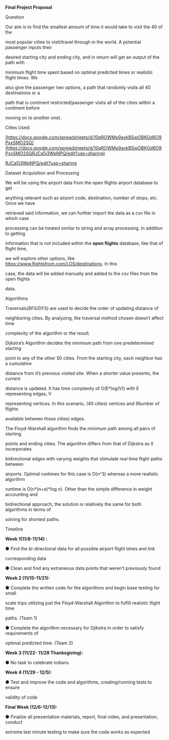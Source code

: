 ﻿

**Final Project Proposal**

Question

Our aim is to find the smallest amount of time it would take to visit the 40 of the

most popular cities to visit/travel through in the world. A potential passenger inputs their

desired starting city and ending city, and in return will get an output of the path with

minimum flight time spent based on optimal predicted times or realistic flight times. We

also give the passenger two options, a path that randomly visits all 40 destinations or a

path that is continent restricted(passenger visits all of the cities within a continent before

moving on to another one).

Cities Used:

[https://docs.google.com/spreadsheets/d/10qROWMp9avkBSwOBKGd6O9PxxSMO2SQ](https://docs.google.com/spreadsheets/d/10qROWMp9avkBSwOBKGd6O9PxxSMO2SQRJCa5j3WpNPQ/edit?usp=sharing)

[RJCa5j3WpNPQ/edit?usp=sharing](https://docs.google.com/spreadsheets/d/10qROWMp9avkBSwOBKGd6O9PxxSMO2SQRJCa5j3WpNPQ/edit?usp=sharing)

Dataset Acquisition and Processing

We will be using the airport data from the open flights airport database to get

anything relevant such as airport code, destination, number of stops, etc. Once we have

retrieved said information, we can further import the data as a csv file in which case

processing can be treated similar to string and array processing. In addition to getting

information that is not included within the **open flights** database, like that of flight time,

we will explore other options, like <https://www.flightsfrom.com/LOS/destinations>. In this

case, the data will be added manually and added to the csv files from the open flights

data.

Algorithms

Traversals(BFS/DFS) are used to decide the order of updating distance of

neighboring cities. By analyzing, the traversal method chosen doesn’t affect time

complexity of the algorithm or the result.

Dijkstra’s Algorithm decides the minimum path from one predetermined starting

point to any of the other 50 cities. From the starting city, each neighbor has a cumulative

distance from it’s previous visited site. When a shorter value presents, the current

distance is updated. It has time complexity of O(E\*log(V)) with E representing edges, V





representing vertices. In this scenario, (40 cities) vertices and (Number of flights

available between those cities) edges.

The Floyd–Warshall algorithm finds the minimum path among all pairs of starting

points and ending cities. The algorithm differs from that of Dijkstra as it incorporates

bidirectional edges with varying weights that stimulate real time flight paths between

airports. Optimal runtimes for this case is O(n^3) whereas a more realistic algorithm

runtime is O(n\*(n+e)\*log n). Other than the simple difference in weight accounting and

bidirectional approach, the solution is relatively the same for both algorithms in terms of

solving for shortest paths.

Timeline

**Week 1(11/8-11/14) :**

● Find the bi-directional data for all possible airport flight times and link

corresponding data

● Clean and find any extraneous data points that weren’t previously found

**Week 2 (11/15-11/21):**

● Complete the written code for the algorithms and begin base testing for small

scale trips utilizing just the Floyd-Warshall Algorithm to fulfill realistic flight time

paths. (Team 1)

● Complete the algorithm necessary for Djikstra in order to satisfy requirements of

optimal predicted time. (Team 2)

**Week 3 (11/22- 11/28 Thanksgiving):**

● No task to celebrate indians

**Week 4 (11/29 - 12/5):**

● Test and improve the code and algorithms, creating/running tests to ensure

validity of code

**Final Week (12/6-12/13):**

● Finalize all presentation materials, report, final video, and presentation, conduct

extreme last minute testing to make sure the code works as expected

